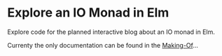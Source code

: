 # Explore an IO Monad in Elm

Explore code for the planned interactive blog about an IO monad in Elm.

Currenty the only documentation can be found in the [Making-Of](making-of/main.md)...

